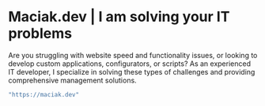 # Maciak.dev | I am solving your IT problems

Are you struggling with website speed and functionality issues, or looking to develop custom applications, configurators, or scripts? As an experienced IT developer, I specialize in solving these types of challenges and providing comprehensive management solutions. 

```bash
"https://maciak.dev"
```



